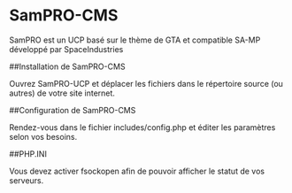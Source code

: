 # SamPRO-CMS
SamPRO est un UCP basé sur le thème de GTA et compatible SA-MP développé par SpaceIndustries

##Installation de SamPRO-CMS

Ouvrez SamPRO-UCP et déplacer les fichiers dans le répertoire source (ou autres) de votre site internet.

##Configuration de SamPRO-CMS

Rendez-vous dans le fichier includes/config.php et éditer les paramètres selon vos besoins.

##PHP.INI

Vous devez activer fsockopen afin de pouvoir afficher le statut de vos serveurs.



